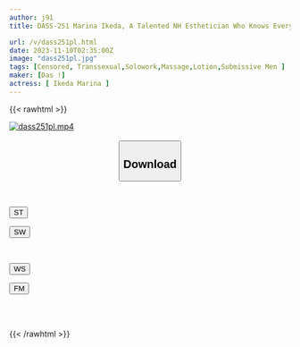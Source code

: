 ```yaml
---
author: j91
title: DASS-251 Marina Ikeda, A Talented NH Esthetician Who Knows Everything About Men's Pleasure.

url: /v/dass251pl.html
date: 2023-11-10T02:35:00Z
image: "dass251pl.jpg"
tags: [Censored, Transsexual,Solowork,Massage,Lotion,Submissive Men	]
maker: [Das !]
actress: [ Ikeda Marina ]
---
```



{{< rawhtml >}}

<div class="video" data-videoid="aYYem6DZDvixvRV">
    <a href="javascript:;">
        <img src="https://my.j91.asia/v/dass251pl.jpg" width="WIDTH" height="HEIGHT" alt="dass251pl.mp4" loading="lazy">
    </a>
</div>

<script type="text/javascript" src="https://j91.asia/asset/on-demand-st.js"></script>

<br>
  <link rel="stylesheet" href="https://j91.asia/asset/bs5.css">
  
  <center>
  <button class="btn btn-primary" type="button" data-bs-toggle="collapse" data-bs-target=".multi-collapse" aria-expanded="false" aria-controls="multiCollapseExample1 multiCollapseExample2"><h2>Download</h2></button></center>
</p>
<div class="row">
  <div class="col">
    <div class="collapse multi-collapse" id="multiCollapseExample1">
      <div class="card card-body">
	      	      <br>
<div class="buttons">  
<p><a href="https://streamtape.to/v/aYYem6DZDvixvRV" target="_blank"><button class="btn-hover color-3"><i class="fa fa-download"></i> ST</button></a></p>
<p><a href="https://sfastwish.com/9xynikc1q5iv" target="_blank"><button class="btn-hover color-2"><i class="fa fa-download"></i> SW</button></a></p></div>
    </div>
  </div>
</div>
  <div class="col">
    <div class="collapse multi-collapse" id="multiCollapseExample2">
      <div class="card card-body">
	      <br>
<div class="buttons">
<p><a href="javascript:;" target="_blank"><button class="btn-hover color-9"><i class="fa fa-download"></i> WS</button></a></p>
<p><a href="javascript:;" target="_blank"><button class="btn-hover color-8"><i class="fa fa-download"></i> FM</button></a></p></div>
<br><br>
      </div>
    </div>
  </div>
</div>

{{< /rawhtml >}}
